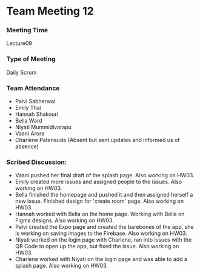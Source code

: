 # Team Meeting 12

### Meeting Time
Lecture09

### Type of Meeting
Daily Scrum

### Team Attendance
* Palvi Sabherwal
* Emily Thai
* Hannah Shakouri
* Bella Ward 
* Niyati Mummidivarapu
* Vaani Arora
* Charlene Patenaude (Absent but sent updates and informed us of absence)

### Scribed Discussion:
* Vaani pushed her final draft of the splash page. Also working on HW03.
* Emily created more issues and assigned people to the issues. Also working on HW03.
* Bella finished the homepage and pushed it and then assigned herself a new issue. Finished design for 'create room' page. Also working on HW03.
* Hannah worked with Bella on the home page. Working with Bella on Figma designs. Also working on HW03. 
* Palvi created the Expo page and created the barebones of the app, she is working on saving images to the Firebase. Also working on HW03.
* Niyati worked on the login page with Charlene, ran into issues with the QR Code to open up the app, but fixed the issue. Also working on HW03.
* Charlene worked with Niyati on the login page and was able to add a splash page. Also working on HW03.
